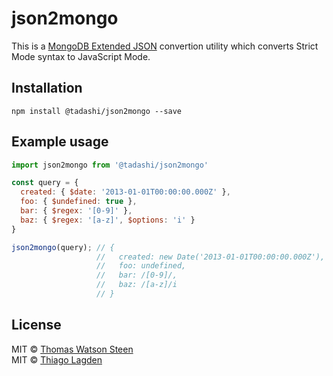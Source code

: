 # json2mongo

This is a [MongoDB Extended
JSON](http://docs.mongodb.org/manual/reference/mongodb-extended-json/)
convertion utility which converts Strict Mode syntax to JavaScript Mode.


## Installation

```
npm install @tadashi/json2mongo --save
```

## Example usage

```javascript
import json2mongo from '@tadashi/json2mongo'

const query = {
  created: { $date: '2013-01-01T00:00:00.000Z' },
  foo: { $undefined: true },
  bar: { $regex: '[0-9]' },
  baz: { $regex: '[a-z]', $options: 'i' }
}

json2mongo(query); // {
                   //   created: new Date('2013-01-01T00:00:00.000Z'),
                   //   foo: undefined,
                   //   bar: /[0-9]/,
                   //   baz: /[a-z]/i
                   // }
```

## License

MIT © [Thomas Watson Steen](https://github.com/watson)  
MIT © [Thiago Lagden](https://github.com/lagden)
